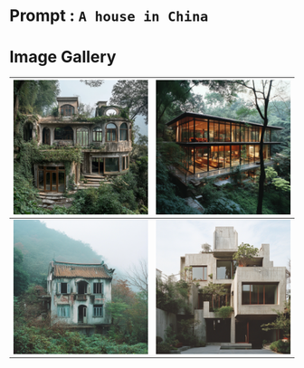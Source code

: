 # Prompt : `A house in China`

# Image Gallery

| ![Image 1](A_house_in_China__1.png) | ![Image 2](A_house_in_China__2.png) |
| ----------------------------------- | ----------------------------------- |
| ![Image 3](A_house_in_China__3.png) | ![Image 4](A_house_in_China__4.png) |
